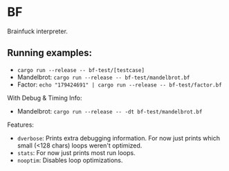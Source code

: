 BF
===

Brainfuck interpreter.

Running examples:
---
- `cargo run --release -- bf-test/[testcase]`
- Mandelbrot: `cargo run --release -- bf-test/mandelbrot.bf`
- Factor: `echo "179424691" | cargo run --release -- bf-test/factor.bf`

With Debug & Timing Info:
- Mandelbrot: `cargo run --release -- -dt bf-test/mandelbrot.bf`

Features:  
- `dverbose`: Prints extra debugging information. For now just prints which small (<128 chars) loops weren't optimized.
- `stats`: For now just prints most run loops.
- `nooptim`: Disables loop optimizations.